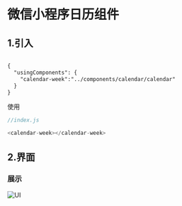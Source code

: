 # 微信小程序日历组件


## 1.引入

```html

{
  "usingComponents": {
    "calendar-week":"../components/calendar/calendar"
  }
}

```
使用
```javascript
//index.js

<calendar-week></calendar-week>

```


## 2.界面

### 展示
![UI](https://raw.githubusercontent.com/17562105692/smallCD-/master/url-1.jpg)

